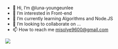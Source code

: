 - 👋 Hi, I’m @luna-youngeunlee
- 👀 I’m interested in Front-end
- 🌱 I’m currently learning Algorithms and Node.JS
- 💞️ I’m looking to collaborate on ...
- 📫 How to reach me misolye9600@gmail.com


<a href="버튼을 눌렀을 때 이동할 링크" target="_blank"><img src="https://img.shields.io/badge/Python3-3776AB?style=plastic&logo=appveyor&logoColor=로고색상"/></a>

<!---
luna-youngeunlee/luna-youngeunlee is a ✨ special ✨ repository because its `README.md` (this file) appears on your GitHub profile.
You can click the Preview link to take a look at your changes.
--->

